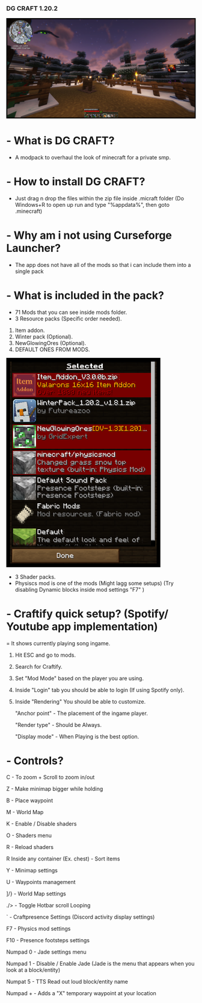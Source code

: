 ### DG CRAFT 1.20.2
![alt text](https://github.com/NoMoreDg/DGcraft-modpack/blob/main/DG%20craft.png?raw=true)
# - What is DG CRAFT?

- A modpack to overhaul the look of minecraft for a private smp.

# - How to install DG CRAFT?

- Just drag n drop the files within the zip file inside .micraft folder
(Do Windows+R to open up run and type "%appdata%", then goto .minecraft)

# - Why am i not using Curseforge Launcher?

- The app does not have all of the mods so that i can include them into a single pack

# - What is included in the pack?

- 71 Mods that you can see inside mods folder.
- 3 Resource packs (Specific order needed).
1. Item addon.
2. Winter pack (Optional).
3. NewGlowingOres (Optional).
4. DEFAULT ONES FROM MODS.
   
![alt text](https://github.com/NoMoreDg/DGcraft-modpack/blob/main/Resourcepacks.png)

- 3 Shader packs.
- Physiscs mod is one of the mods (Might lagg some setups)
(Try disabling Dynamic blocks inside mod settings "F7" )

# - Craftify quick setup? (Spotify/ Youtube app implementation)
 = It shows currently playing song ingame.

 1. Hit ESC and go to mods.
 2. Search for Craftify.
 3. Set "Mod Mode" based on the player you are using.
 4. Inside "Login" tab you should be able to login (If using Spotify only).
 5. Inside "Rendering" You should be able to customize.
    
    "Anchor point" - The placement of the ingame player.
    
    "Render type" - Should be Always.
    
    "Display mode" - When Playing is the best option.

# - Controls?

C - To zoom + Scroll to zoom in/out

Z - Make minimap bigger while holding

B - Place waypoint

M - World Map

K - Enable / Disable shaders

O - Shaders menu

R - Reload shaders

R Inside any container (Ex. chest) - Sort items

Y - Minimap settings

U - Waypoints management

]/} - World Map settings

./> - Toggle Hotbar scroll Looping

` - Craftpresence Settings (Discord activity display settings)

F7 - Physics mod settings

F10 - Presence footsteps settings

Numpad 0 - Jade settings menu

Numpad 1 - Disable / Enable Jade (Jade is the menu that appears when you look at a block/entity)

Numpat 5 - TTS Read out loud block/entity name

Numpad + - Adds a "X" temporary waypoint at your location

